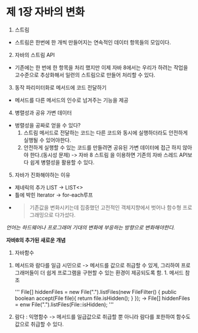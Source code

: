 # 제 1장 자바의 변화 

1. 스트림 
  - 스트림은 한번에 한 개씩 만들어지는 연속적인 데이터 항목들의 모임이다. 
  
2. 자바의 스트림 API
  - 기존에는 한 번에 한 항목을 처리 했지만 이제 자바 8에서는 우리가 하려는 작업을 고수준으로 추상화해서 일련의 스트림으로 만들어 처리할 수 있다. 
   
3. 동작 파리미터화로 메서드에 코드 전달하기 
  - 메서드를 다른 메서드의 인수로 넘겨주는 기능을 제공 

4. 병렬성과 공유 가변 데이터 
  - 벙렬성을 공짜로 얻을 수 있다?
    1) 스트림 메서드로 전달하는 코드는 다른 코드와 동시에 실행하더라도 안전하게 실행될 수 있어야한다.
    2) 안전하게 실행할 수 있는 코드를 만들려면 공유된 가변 데이터에 접근 하지 않아야 한다.(동시성 문제)
    -> 자바 8 스트림 을 이용하면 기존의 자바 스레드 API보다 쉽게 병렬성을 활용할 수 있다.
    
5. 자바가 진화해야하는 이유 
  - 제네릭의 추가 LIST -> LIST<> 
  - 틀에 박힌 Iterator -> for-each루프
  - > 기존값을 변화시키는데 집중했던 고전적인 객체지향에서 벗어나 함수형 프로그래밍으로 다가섰다.
  
  *언어는 하드웨어나 프로그래머 기대의 변화에 부응하는 방향으로 변화해야한다.* 


**자바8의 추가된 새로운 개념**

1. 자바함수 
  1) 메서드와 람다를 일급 시민으로 
    -> 메서드를 값으로 취급할 수 있게, 그리하여 프로그래머들이 더 쉽게 프로그램을 구현할 수 있는 환경이 제공되도록 함.
    1. 메서드 참조 
    
      '''
      File[] hiddenFiles = new File(".").listFiles(new FileFilter() {
         public boolean accept(File file){
            return file.isHidden();
         }
      });
     -> File[] hiddenFiles = enw File(".").listFiles(File::isHidden);
      '''
    
   2. 람다 : 익명함수 -> 메서드를 일급값으로 취급할 뿐 아니라 람다를 포한하여 함수도 값으로 취급할 수 있다. 
   
    
    
    
    
    
    
    
